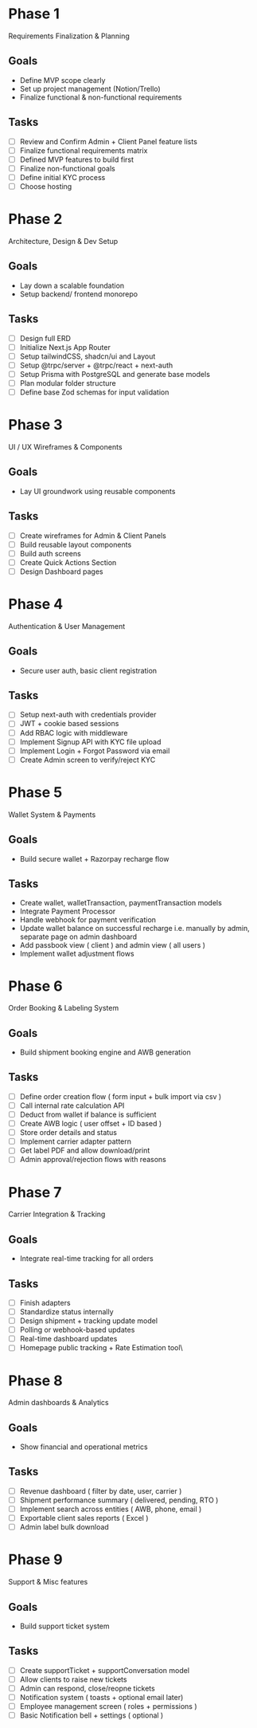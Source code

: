 # Phase 1
Requirements Finalization & Planning

## Goals
- Define MVP scope clearly
- Set up project management (Notion/Trello)
- Finalize functional & non-functional requirements

## Tasks
- [ ] Review and Confirm Admin + Client Panel feature lists
- [ ] Finalize functional requirements matrix
- [ ] Defined MVP features to build first
- [ ] Finalize non-functional goals
- [ ] Define initial KYC process
- [ ] Choose hosting

# Phase 2
Architecture, Design & Dev Setup

## Goals
- Lay down a scalable foundation
- Setup backend/ frontend monorepo

## Tasks
- [ ] Design full ERD
- [ ] Initialize Next.js App Router
- [ ] Setup tailwindCSS, shadcn/ui and Layout
- [ ] Setup @trpc/server + @trpc/react + next-auth
- [ ] Setup Prisma with PostgreSQL and generate base models
- [ ] Plan modular folder structure
- [ ] Define base Zod schemas for input validation

# Phase 3
UI / UX Wireframes & Components

## Goals
- Lay UI groundwork using reusable components

## Tasks
- [ ] Create wireframes for Admin & Client Panels
- [ ] Build reusable layout components
- [ ] Build auth screens
- [ ] Create Quick Actions Section
- [ ] Design Dashboard pages

# Phase 4
Authentication & User Management

## Goals
- Secure user auth, basic client registration

## Tasks
- [ ] Setup next-auth with credentials provider
- [ ] JWT + cookie based sessions
- [ ] Add RBAC logic with middleware
- [ ] Implement Signup API with KYC file upload
- [ ] Implement Login + Forgot Password via email
- [ ] Create Admin screen to verify/reject KYC

# Phase 5
Wallet System & Payments

## Goals
- Build secure wallet + Razorpay recharge flow

## Tasks
- Create wallet, walletTransaction, paymentTransaction models
- Integrate Payment Processor
- Handle webhook for payment verification
- Update wallet balance on successful recharge i.e. manually by admin, separate page on admin dashboard
- Add passbook view ( client ) and admin view ( all users )
- Implement wallet adjustment flows

# Phase 6
Order Booking & Labeling System

## Goals
- Build shipment booking engine and AWB generation

## Tasks
- [ ] Define order creation flow ( form input + bulk import via csv )
- [ ] Call internal rate calculation API
- [ ] Deduct from wallet if balance is sufficient
- [ ] Create AWB logic ( user offset + ID based )
- [ ] Store order details and status
- [ ] Implement carrier adapter pattern
- [ ] Get label PDF and allow download/print
- [ ] Admin approval/rejection flows with reasons

# Phase 7
Carrier Integration & Tracking

## Goals
- Integrate real-time tracking for all orders

## Tasks
- [ ] Finish adapters
- [ ] Standardize status internally
- [ ] Design shipment + tracking update model
- [ ] Polling or webhook-based updates
- [ ] Real-time dashboard updates
- [ ] Homepage public tracking + Rate Estimation tool\

# Phase 8
Admin dashboards & Analytics

## Goals
- Show financial and operational metrics

## Tasks
- [ ] Revenue dashboard ( filter by date, user, carrier )
- [ ] Shipment performance summary ( delivered, pending, RTO )
- [ ] Implement search across entities ( AWB, phone, email )
- [ ] Exportable client sales reports ( Excel )
- [ ] Admin label bulk download

# Phase 9
Support & Misc features

## Goals
- Build support ticket system

## Tasks
- [ ] Create supportTicket + supportConversation model
- [ ] Allow clients to raise new tickets
- [ ] Admin can respond, close/reopne tickets
- [ ] Notification system ( toasts + optional email later)
- [ ] Employee management screen ( roles + permissions )
- [ ] Basic Notification bell + settings ( optional )